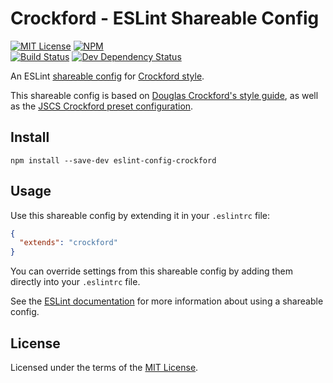 # Crockford - ESLint Shareable Config

[![MIT License][license-image]][license-link]
[![NPM][npm-image]][npm-link]  
[![Build Status][travis-image]][travis-link]
[![Dev Dependency Status][david-dev-image]][david-dev-link]

An ESLint [shareable config](http://eslint.org/docs/developer-guide/shareable-configs) for [Crockford style](http://javascript.crockford.com/code.html).

This shareable config is based on [Douglas Crockford's style guide](http://javascript.crockford.com/code.html), as well as the [JSCS Crockford preset configuration](https://github.com/jscs-dev/node-jscs/blob/master/presets/crockford.json).

## Install

```shell
npm install --save-dev eslint-config-crockford
```

## Usage

Use this shareable config by extending it in your `.eslintrc` file:

```json
{
  "extends": "crockford"
}
```

You can override settings from this shareable config by adding them directly into your `.eslintrc` file.

See the [ESLint documentation](http://eslint.org/docs/developer-guide/shareable-configs#using-a-shareable-config) for more information about using a shareable config.

## License

Licensed under the terms of the [MIT License][license-link].

[david-dev-image]: https://david-dm.org/ssoloff/eslint-config-crockford/dev-status.svg
[david-dev-link]: https://david-dm.org/ssoloff/eslint-config-crockford?type=dev
[license-image]: https://img.shields.io/:license-MIT-blue.svg?style=flat
[license-link]: https://opensource.org/licenses/MIT
[npm-image]: https://img.shields.io/npm/v/eslint-config-crockford.svg
[npm-link]: https://npmjs.org/package/eslint-config-crockford
[travis-image]: https://travis-ci.org/ssoloff/eslint-config-crockford.svg?branch=master
[travis-link]: https://travis-ci.org/ssoloff/eslint-config-crockford
